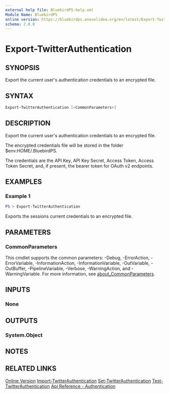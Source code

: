 ```yaml
---
external help file: BluebirdPS-help.xml
Module Name: BluebirdPS
online version: https://bluebirdps.anovelidea.org/en/latest/Export-TwitterAuthentication
schema: 2.0.0
---
```


# Export-TwitterAuthentication

## SYNOPSIS

Export the current user's authentication credentials to an encrypted file.

## SYNTAX

```powershell
Export-TwitterAuthentication [<CommonParameters>]
```

## DESCRIPTION

Export the current user's authentication credentials to an encrypted file.

The encrypted credentials file will be stored in the folder $env:HOME/.BluebirdPS.

The credentials are the API Key, API Key Secret, Access Token, Access Token Secret, and, if present, the bearer token for OAuth v2 endpoints.

## EXAMPLES

### Example 1

```powershell
PS > Export-TwitterAuthentication
```

Exports the sessions current credentials to an encrypted file.

## PARAMETERS

### CommonParameters

This cmdlet supports the common parameters: -Debug, -ErrorAction, -ErrorVariable, -InformationAction, -InformationVariable, -OutVariable, -OutBuffer, -PipelineVariable, -Verbose, -WarningAction, and -WarningVariable. For more information, see [about_CommonParameters](http://go.microsoft.com/fwlink/?LinkID=113216).

## INPUTS

### None

## OUTPUTS

### System.Object

## NOTES

## RELATED LINKS

[Online Version](https://bluebirdps.anovelidea.org/en/latest/Export-TwitterAuthentication)
[Import-TwitterAuthentication](https://bluebirdps.anovelidea.org/en/latest/Import-TwitterAuthentication)
[Set-TwitterAuthentication](https://bluebirdps.anovelidea.org/en/latest/Set-TwitterAuthentication)
[Test-TwitterAuthentication](https://bluebirdps.anovelidea.org/en/latest/Test-TwitterAuthentication)
[Api Reference - Authentication](https://developer.twitter.com/en/docs/authentication/oauth-1-0a)
